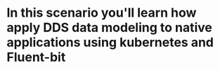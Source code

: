 # In this scenario you'll learn how apply DDS data modeling to native applications using kubernetes and Fluent-bit   #

